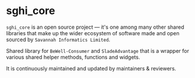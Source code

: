 # sghi_core

`sghi_core` is an open source project &mdash; it's one among many other shared libraries that make up the wider ecosystem of software made and open sourced by `Savannah Informatics Limited`.

Shared library for `BeWell-Consumer` and `SladeAdvantage` that is a wrapper for various shared helper methods, functions and widgets.

It is continuously maintained and updated by maintainers & reviewers.
